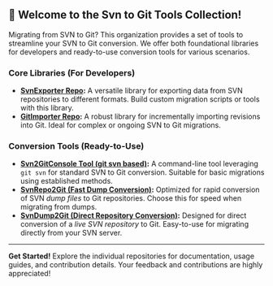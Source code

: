 ## 👋 Welcome to the Svn to Git Tools Collection!

Migrating from SVN to Git?  This organization provides a set of tools to streamline your SVN to Git conversion. We offer both foundational libraries for developers and ready-to-use conversion tools for various scenarios.

### Core Libraries (For Developers)

- **[SvnExporter Repo](https://github.com/Svn2GitTools/SvnExporter):**  A versatile library for exporting data from SVN repositories to different formats. Build custom migration scripts or tools with this library.
- **[GitImporter Repo](https://github.com/Svn2GitTools/GitImporter):**  A robust library for incrementally importing revisions into Git. Ideal for complex or ongoing SVN to Git migrations.

### Conversion Tools (Ready-to-Use)

- **[Svn2GitConsole Tool (git svn based)](https://github.com/Svn2GitTools/Svn2GitConsole):**  A command-line tool leveraging `git svn` for standard SVN to Git conversion. Suitable for basic migrations using established methods.
- **[SvnRepo2Git (Fast Dump Conversion)](https://github.com/Svn2GitTools/SvnRepo2Git):**  Optimized for rapid conversion of SVN *dump files* to Git repositories.  Choose this for speed when migrating from dumps.
- **[SvnDump2Git (Direct Repository Conversion)](https://github.com/Svn2GitTools/SvnDump2Git):**  Designed for direct conversion of a *live SVN repository* to Git.  Easy-to-use for migrating directly from your SVN server.

---
**Get Started!** Explore the individual repositories for documentation, usage guides, and contribution details.  Your feedback and contributions are highly appreciated!


